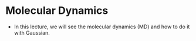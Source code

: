 # Molecular Dynamics
* In this lecture, we will see the molecular dynamics (MD) and how to do it with Gaussian.
